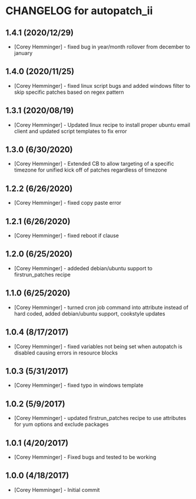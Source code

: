 # CHANGELOG for autopatch_ii

## 1.4.1 (2020/12/29)

- [Corey Hemminger] - fixed bug in year/month rollover from december to january

## 1.4.0 (2020/11/25)

- [Corey Hemminger] - fixed linux script bugs and added windows filter to skip specific patches based on regex pattern

## 1.3.1 (2020/08/19)

- [Corey Hemminger] - Updated linux recipe to install proper ubuntu email client and updated script templates to fix error

## 1.3.0 (6/30/2020)

- [Corey Hemminger] - Extended CB to allow targeting of a specific timezone for unified kick off of patches regardless of timezone

## 1.2.2 (6/26/2020)

- [Corey Hemminger] - fixed copy paste error

## 1.2.1 (6/26/2020)

- [Corey Hemminger] - fixed reboot if clause

## 1.2.0 (6/25/2020)

- [Corey Hemminger] - addeded debian/ubuntu support to firstrun_patches recipe

## 1.1.0 (6/25/2020)

- [Corey Hemminger] - turned cron job command into attribute instead of hard coded, added debian/ubuntu support, cookstyle updates

## 1.0.4 (8/17/2017)

- [Corey Hemminger] - fixed variables not being set when autopatch is disabled causing errors in resource blocks

## 1.0.3 (5/31/2017)

- [Corey Hemminger] - fixed typo in windows template

## 1.0.2 (5/9/2017)

- [Corey Hemminger] - updated firstrun_patches recipe to use attributes for yum options and exclude packages

## 1.0.1 (4/20/2017)

- [Corey Hemminger] - Fixed bugs and tested to be working

## 1.0.0 (4/18/2017)

- [Corey Hemminger] - Initial commit
